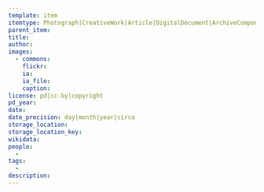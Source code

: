 ```yaml
---
template: item
itemtype: Photograph|CreativeWork|Article|DigitalDocument|ArchiveComponent|Manuscript
parent_item: 
title: 
author: 
images:
  - commons: 
    flickr: 
    ia: 
    ia_file: 
    caption: 
license: pd|cc-by|copyright
pd_year:
date: 
date_precision: day|month|year|circa
storage_location: 
storage_location_key: 
wikidata: 
people:
  - 
tags:
  - 
description: 
---
```

